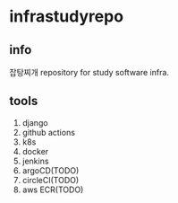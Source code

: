 # infrastudyrepo

## info
잡탕찌개 repository for study software infra.

## tools
1. django
2. github actions
3. k8s
4. docker
5. jenkins
6. argoCD(TODO)
7. circleCI(TODO)
8. aws ECR(TODO)
